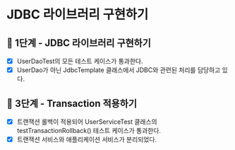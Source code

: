 # JDBC 라이브러리 구현하기

## 🚀 1단계 - JDBC 라이브러리 구현하기

- [x] UserDaoTest의 모든 테스트 케이스가 통과한다.
- [x] UserDao가 아닌 JdbcTemplate 클래스에서 JDBC와 관련된 처리를 담당하고 있다.

## 🚀 3단계 - Transaction 적용하기
- [x] 트랜잭션 롤백이 적용되어 UserServiceTest 클래스의 testTransactionRollback() 테스트 케이스가 통과한다.
- [x] 트랜잭션 서비스와 애플리케이션 서비스가 분리되었다.